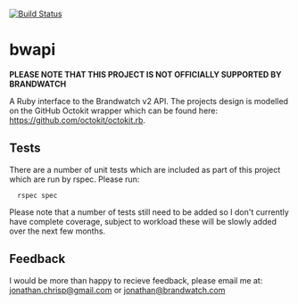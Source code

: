 [![Build Status](https://travis-ci.org/jonathanchrisp/bwapi.png?branch=master)](https://travis-ci.org/jonathanchrisp/bwapi)

# bwapi

__PLEASE NOTE THAT THIS PROJECT IS NOT OFFICIALLY SUPPORTED BY BRANDWATCH__

A Ruby interface to the Brandwatch v2 API. The projects design is modelled on the GitHub Octokit wrapper which can be found here: https://github.com/octokit/octokit.rb.

## Tests
There are a number of unit tests which are included as part of this project which are run by rspec. Please run:

      rspec spec
      
Please note that a number of tests still need to be added so I don't currently have complete coverage, subject to workload these will be slowly added over the next few months.

## Feedback
I would be more than happy to recieve feedback, please email me at: jonathan.chrisp@gmail.com or jonathan@brandwatch.com
